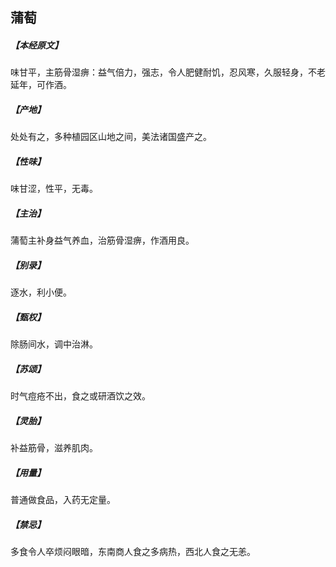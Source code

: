 ## 蒲萄

##### 【本经原文】
味甘平，主筋骨湿痹：益气倍力，强志，令人肥健耐饥，忍风寒，久服轻身，不老延年，可作酒。
##### 【产地】
处处有之，多种植园区山地之间，美法诸国盛产之。
##### 【性味】
味甘涩，性平，无毒。
##### 【主治】
蒲萄主补身益气养血，治筋骨湿痹，作酒用良。
##### 【别录】
逐水，利小便。
##### 【甄权】
除肠间水，调中治淋。
##### 【苏颂】
时气痘疮不出，食之或研酒饮之效。
##### 【灵胎】
补益筋骨，滋养肌肉。
##### 【用量】
普通做食品，入药无定量。
##### 【禁忌】
多食令人卒烦闷眼暗，东南商人食之多病热，西北人食之无恙。